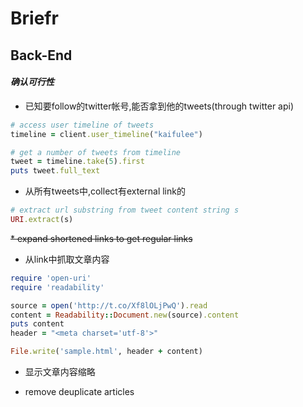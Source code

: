 # Briefr

## Back-End

#### _确认可行性_

*   已知要follow的twitter帐号,能否拿到他的tweets(through twitter api)

```ruby
# access user timeline of tweets
timeline = client.user_timeline("kaifulee")

# get a number of tweets from timeline
tweet = timeline.take(5).first
puts tweet.full_text
```

*   从所有tweets中,collect有external link的

```ruby
# extract url substring from tweet content string s
URI.extract(s)
```

~~*   expand shortened links to get regular links~~

*   从link中抓取文章内容

```ruby
require 'open-uri'
require 'readability'

source = open('http://t.co/Xf8lOLjPwQ').read
content = Readability::Document.new(source).content
puts content
header = "<meta charset='utf-8'>"

File.write('sample.html', header + content)
```

*   显示文章内容缩略

*   remove deuplicate articles
